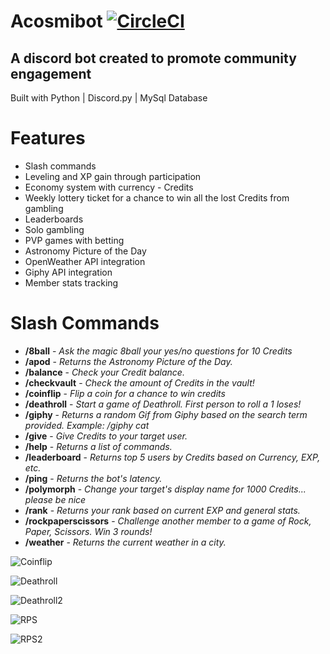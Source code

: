 # Acosmibot [![CircleCI](https://dl.circleci.com/status-badge/img/circleci/9DNxHekn5QTS3HbsddJyPc/FYkBYsR7VBRrd9oLzsq4AK/tree/circleci-project-setup.svg?style=svg)](https://dl.circleci.com/status-badge/redirect/circleci/9DNxHekn5QTS3HbsddJyPc/FYkBYsR7VBRrd9oLzsq4AK/tree/circleci-project-setup)
## A discord bot created to promote community engagement 
Built with Python | Discord.py | MySql Database

# Features
* Slash commands
* Leveling and XP gain through participation
* Economy system with currency - Credits
* Weekly lottery ticket for a chance to win all the lost Credits from gambling
* Leaderboards
* Solo gambling
* PVP games with betting
* Astronomy Picture of the Day
* OpenWeather API integration
* Giphy API integration
* Member stats tracking

# Slash Commands
* **/8ball** -
_Ask the magic 8ball your yes/no questions for 10 Credits_
* **/apod** -
_Returns the Astronomy Picture of the Day._
* **/balance** -
_Check your Credit balance._
* **/checkvault** -
_Check the amount of Credits in the vault!_
* **/coinflip** -
_Flip a coin for a chance to win credits_
* **/deathroll** -
_Start a game of Deathroll. First person to roll a 1 loses!_
* **/giphy** -
_Returns a random Gif from Giphy based on the search term provided. Example: /giphy cat_
* **/give** -
_Give Credits to your target user._
* **/help** -
_Returns a list of commands._
* **/leaderboard** -
_Returns top 5 users by Credits based on Currency, EXP, etc._
* **/ping** -
_Returns the bot's latency._
* **/polymorph** -
_Change your target's display name for 1000 Credits... please be nice_
* **/rank** -
_Returns your rank based on current EXP and general stats._
* **/rockpaperscissors** -
_Challenge another member to a game of Rock, Paper, Scissors. Win 3 rounds!_
* **/weather** -
_Returns the current weather in a city._

![Coinflip](https://github.com/acosmic/acosmibot/assets/55600182/04d2fafd-2f59-4f9f-8752-ecd00591586b)

![Deathroll](https://github.com/acosmic/acosmibot/assets/55600182/8ba4b60b-58a4-4457-a60d-e9d0e2b6d394)

![Deathroll2](https://github.com/acosmic/acosmibot/assets/55600182/cac9cd0d-e38b-4c44-a601-a61595f01132)

![RPS](https://github.com/acosmic/acosmibot/assets/55600182/fa126bdb-5a41-45b4-9035-9cbbf3cec7bf)

![RPS2](https://github.com/acosmic/acosmibot/assets/55600182/d871387b-6be9-4924-b7df-1e68a4f200ea)



